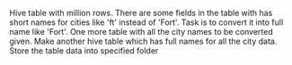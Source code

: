 Hive table with million rows. 
There are some fields in the table with has short names for cities like 'ft' instead of 'Fort'. 
Task is to convert it into full name like 'Fort'.
One more table with all the city names to be converted given.
Make another hive table which has full names for all the city data.
Store the table data into specified folder

